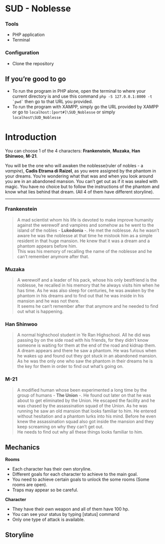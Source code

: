 <h1 id="sud---noblesse">SUD - Noblesse</h1>
<h3 id="tools">Tools</h3>
<ul>
<li>PHP application</li>
<li>Terminal</li>
</ul>
<h3 id="configuration">Configuration</h3>
<ul>
<li>Clone the repository</li>
</ul>
<h2 id="if-youre-good-to-go">If you’re good to go</h2>
<ul>
<li>To run the program in PHP alone, open the terminal to where your current directory is and use this command <code>php -S 127.0.0.1:8000 -t `pwd`</code> then go to that URL you provided.</li>
<li>To run the program with XAMPP, simply go the URL provided by XAMPP or go to <code>localhost:[port#]\SUD_Noblesse</code> or simply <code>localhost\SUD_Noblesse</code></li>
</ul>
<h1 id="introduction">Introduction</h1>
<p>You can choose 1 of the 4 characters: <strong>Frankenstein</strong>, <strong>Muzaka</strong>, <strong>Han Shinwoo</strong>, <strong>M-21</strong>.</p>
<p>You will be the one who will awaken the noblesse(ruler of nobles - a <em>vampire</em>), <strong>Cadis Etrama di Raizel</strong>, as you were assigned by the phantom in your dreams. You’re wondering what that was and when you look around you are in an abandoned mansion. You can’t get out as if it was sealed with magic. You have no choice but to follow the instructions of the phantom and know what lies behind that dream. (All 4 of them have different storyline). <img src="https://lh3.googleusercontent.com/OqGSUGX1r4EwnriaxWnvTfG9SYf64fp2n5-Tckda6F0Q-3B5LzDtGAGu9F4m4A5htN0kTxfTBoo" alt="" title="Noblesse"></p>
<hr>
<h3 id="frankenstein">Frankenstein</h3>
<blockquote>
<p>A mad scientist whom his life is devoted to make improve humanity against the werewolf and vampires and somehow as he went to the island of the nobles - <strong>Lukedonia</strong> -. He met the noblesse. As he wasn’t aware he was the noblesse at that time he mistook him as a simple resident in that huge mansion. He knew that it was a dream and a phantom appears before him.<br>
This was his memory of recalling the name of the noblesse and he can’t remember anymore after that.</p>
</blockquote>
<h3 id="muzaka">Muzaka</h3>
<blockquote>
<p>A werewolf and a leader of his pack, whose his only bestfriend is the noblesse, he recalled in his memory that he always visits him when he has time. As he was also sleep for centuries, he was awaken by the phantom in his dreams and to find out that he was inside in his mansion and he was not there.<br>
It seems he can’t remember after that anymore and he needed to find out what is happening.</p>
</blockquote>
<h3 id="han-shinwoo">Han Shinwoo</h3>
<blockquote>
<p>A normal highschool student in Ye Ran Highschool. All he did was passing by on the side road with his friends, for they didn’t know someone is waiting for them at the end of the road and kidnap them. A dream appears and there he saw a phantom. He was furious when he wakes up and found out they got stuck in an abandoned mansion.<br>
As he was the only one who saw the phantom in their dreams he is the key for them in order to find out what’s going on.</p>
</blockquote>
<h3 id="m-21">M-21</h3>
<blockquote>
<p>A modified human whose been experimented a long time by the group of humans - <strong>The Union</strong> -. He found out later on that he was about to get eliminated by the Union. He escaped the facility and he was chased by the assassination squad of the Union. As he was running he saw an old mansion that looks familiar to him. He entered without hesitation and a phantom lurks into his mind. Before he even knew the assassination squad also got inside the mansion and they keep screaming on why they can’t get out.<br>
He needs to find out why all these things looks familiar to him.</p>
</blockquote>
<h2 id="mechanics">Mechanics</h2>
<p><strong>Rooms</strong></p>
<ul>
<li>Each character has their own storyline.</li>
<li>Different goals for each character to achieve to the main goal.</li>
<li>You need to achieve certain goals to unlock the some rooms (Some rooms are open).</li>
<li>Traps may appear so be careful.</li>
</ul>
<p><strong>Character</strong></p>
<ul>
<li>They have their own weapon and all of them have 100 hp.</li>
<li>You can see your status by typing [status] command</li>
<li>Only one type of attack is available.</li>
</ul>
<h2 id="storyline">Storyline</h2>
<p><img src="https://lh3.googleusercontent.com/tf0l3O0APrHPAzezgms8dTadxoLcgdiHLZI_pmGkiegzUnwpvR6GPnJuxhXFjres2CF80sTFypY=s500" alt="" title="Han Shinwoo"></p>
<p><img src="https://lh3.googleusercontent.com/4az3zPaHcgP_Lu8xhDLkK-ove_UA51mDZ_U_W7V8BxGRpMQinfovdQMzYo-l5S5Aj5DQ0lagydY=s300" alt="" title="M21 Storyline"></p>
<p><img src="https://lh3.googleusercontent.com/8XOdi8pdgun6Ct5m8HvCJpr3A1vrL_D7o96_5PkG7DZIAe3pEGFS0cUg5bmHQH5EcGvhujoBOqE=s500" alt="" title="Muzaka Storyline"></p>
<p><img src="https://lh3.googleusercontent.com/lvoXSiZJ6mRahR-wfD3yWH_CpPNzgf054o7-9mbu1DZyHxQx3LywDVHY7LJp5trpqn7ImJhH6nc=s500" alt="" title="Frankenstein Storyline"></p>

